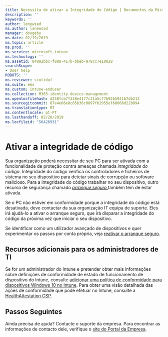 ```yaml
---
title: Necessita de ativar a Integridade de Código | Documentos da Microsoft
description: ''
keywords: ''
author: lenewsad
ms.author: lanewsad
manager: dougeby
ms.date: 02/19/2019
ms.topic: article
ms.prod: ''
ms.service: microsoft-intune
ms.technology: ''
ms.assetid: 84892bbc-f888-417b-bbeb-978cc7e10028
searchScope:
- User help
ROBOTS: ''
ms.reviewer: scottduf
ms.suite: ems
ms.custom: intune-enduser
ms.collection: M365-identity-device-management
ms.openlocfilehash: d258fcb7f338e4177c31a5c77b92b5941b7db212
ms.sourcegitcommit: 67e4e66e8c05b36c0897fb2955ef68666d22b094
ms.translationtype: MT
ms.contentlocale: pt-PT
ms.lasthandoff: 02/20/2019
ms.locfileid: "56426931"
---
```

# <a name="enable-code-integrity"></a>Ativar a integridade de código

Sua organização poderá necessitar de seu PC para ser ativada com a funcionalidade de proteção contra ameaças chamada *integridade do código*. Integridade do código verifica os controladores e ficheiros de sistema no seu dispositivo para detetar sinais de corrupção ou software malicioso. Para a integridade do código trabalhar no seu dispositivo, outro recurso de segurança chamado [ *arranque seguro* ](https://docs.microsoft.com/windows/security/information-protection/secure-the-windows-10-boot-process#secure-boot) também tem de estar ativada. 

Se o PC não estiver em conformidade porque a integridade do código está desativada, deve contactar da sua organização IT equipa de suporte. Eles irá ajudá-lo a ativar o arranque seguro, que irá disparar a integridade do código da próxima vez que iniciar o seu dispositivo. 

Se identificar como um utilizador avançado de dispositivos e quer experimentar os passos por conta própria, veja [reativar o arranque seguro](https://docs.microsoft.com/windows-hardware/manufacture/desktop/disabling-secure-boot#re-enable-secure-boot).

## <a name="additional-resources-for-it-administrators"></a>Recursos adicionais para os administradores de TI  
Se for um administrador do Intune e pretender obter mais informações sobre definições de conformidade de estado de funcionamento de dispositivo do Intune, consulte [adicionar uma política de conformidade para dispositivos Windows 10 no Intune](https://docs.microsoft.com/intune/compliance-policy-create-windows#windows-10-and-later-policy-settings). Para obter uma visão detalhada das ações de conformidade que pode efetuar no Intune, consulte a [HealthAttestation CSP](https://docs.microsoft.com/windows/client-management/mdm/healthattestation-csp#a-href-idtake-policy-actionastep-8-take-appropriate-policy-action-based-on-evaluation-results).  

## <a name="next-steps"></a>Passos Seguintes  
Ainda precisa de ajuda? Contacte o suporte da empresa. Para encontrar as informações de contacto dele, verifique o [site do Portal da Empresa](https://go.microsoft.com/fwlink/?linkid=2010980).
